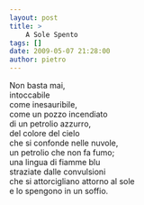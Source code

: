 ```yaml
---
layout: post
title: >
    A Sole Spento
tags: []
date: 2009-05-07 21:28:00
author: pietro
---
```

Non basta mai,<br/>intoccabile<br/>come inesauribile,<br/>come un pozzo incendiato<br/>di un petrolio azzurro,<br/>del colore del cielo<br/>che si confonde nelle nuvole,<br/>un petrolio che non fa fumo;<br/>una lingua di fiamme blu<br/>straziate dalle convulsioni<br/>che si attorcigliano attorno al sole<br/>e lo spengono in un soffio.

